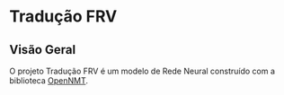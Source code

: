 # Tradução FRV
## Visão Geral
O projeto Tradução FRV é um modelo de Rede Neural construído com a biblioteca [OpenNMT](https://opennmt.net/).
